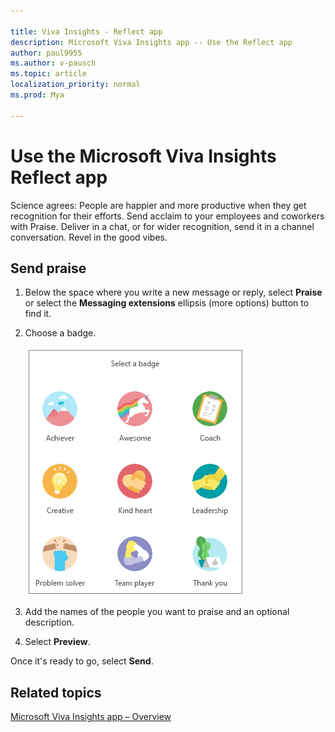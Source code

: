 ```yaml
---

title: Viva Insights - Reflect app
description: Microsoft Viva Insights app -- Use the Reflect app
author: paul9955
ms.author: v-pausch
ms.topic: article
localization_priority: normal 
ms.prod: Mya

---
```


# Use the Microsoft Viva Insights Reflect app 

<!-- THIS CONTENT IS FROM https://support.microsoft.com/en-us/office/send-praise-to-people-50f26b47-565f-40fe-8642-5ca2a5ed261e?ui=en-US&amp;rs=en-US&amp;ad=US -->

Science agrees: People are happier and more productive when they get recognition for their efforts. Send acclaim to your employees and coworkers with Praise. Deliver in a chat, or for wider recognition, send it in a channel conversation. Revel in the good vibes.

## Send praise 

1. Below the space where you write a new message or reply, select **Praise** or select the **Messaging extensions** ellipsis (more options) button to find it.

2. Choose a badge.

   ![Stay connected](images/praise-badges.png)

3. Add the names of the people you want to praise and an optional description.

4. Select **Preview**.

Once it's ready to go, select **Send**.

## Related topics

[Microsoft Viva Insights app &ndash; Overview](teams-app.md)

 